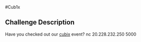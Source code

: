 #Cub1x

## Challenge Description

Have you checked out our [cubix](https://www.instagram.com/p/Cp2nr6bMHoh/?utm_source=ig_web_copy_link) event?
nc 20.228.232.250 5000

